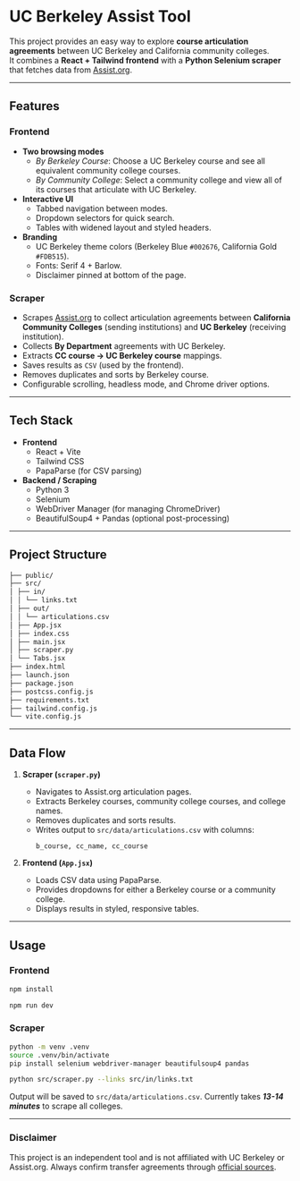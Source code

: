 # UC Berkeley Assist Tool

This project provides an easy way to explore **course articulation agreements** between UC Berkeley and California community colleges.  
It combines a **React + Tailwind frontend** with a **Python Selenium scraper** that fetches data from [Assist.org](https://assist.org).

---

## Features

### Frontend
- **Two browsing modes**
  - *By Berkeley Course*: Choose a UC Berkeley course and see all equivalent community college courses.
  - *By Community College*: Select a community college and view all of its courses that articulate with UC Berkeley.
- **Interactive UI**
  - Tabbed navigation between modes.
  - Dropdown selectors for quick search.
  - Tables with widened layout and styled headers.
- **Branding**
  - UC Berkeley theme colors (Berkeley Blue `#002676`, California Gold `#FDB515`).
  - Fonts: Serif 4 + Barlow.
  - Disclaimer pinned at bottom of the page.

### Scraper
- Scrapes [Assist.org](https://assist.org) to collect articulation agreements between **California Community Colleges** (sending institutions) and **UC Berkeley** (receiving institution).
- Collects **By Department** agreements with UC Berkeley.
- Extracts **CC course → UC Berkeley course** mappings.
- Saves results as `CSV` (used by the frontend).
- Removes duplicates and sorts by Berkeley course.
- Configurable scrolling, headless mode, and Chrome driver options.

---

## Tech Stack
- **Frontend**
  - React + Vite
  - Tailwind CSS
  - PapaParse (for CSV parsing)
- **Backend / Scraping**
  - Python 3
  - Selenium
  - WebDriver Manager (for managing ChromeDriver)
  - BeautifulSoup4 + Pandas (optional post-processing)

---

## Project Structure
```bash
├── public/
├── src/
│ ├── in/
│ │ └── links.txt
│ ├── out/
│ │ └── articulations.csv
│ ├── App.jsx
│ ├── index.css
│ ├── main.jsx
│ ├── scraper.py
│ └── Tabs.jsx
├── index.html
├── launch.json
├── package.json
├── postcss.config.js
├── requirements.txt
├── tailwind.config.js
└── vite.config.js
```

---

## Data Flow
1. **Scraper (`scraper.py`)**
   - Navigates to Assist.org articulation pages.
   - Extracts Berkeley courses, community college courses, and college names.
   - Removes duplicates and sorts results.
   - Writes output to `src/data/articulations.csv` with columns:
     ```
     b_course, cc_name, cc_course
     ```

2. **Frontend (`App.jsx`)**
   - Loads CSV data using PapaParse.
   - Provides dropdowns for either a Berkeley course or a community college.
   - Displays results in styled, responsive tables.

---

## Usage

### Frontend
```bash
npm install

npm run dev
```

### Scraper
```bash
python -m venv .venv
source .venv/bin/activate
pip install selenium webdriver-manager beautifulsoup4 pandas

python src/scraper.py --links src/in/links.txt
```
Output will be saved to `src/data/articulations.csv`. Currently takes ***13-14 minutes*** to scrape all colleges.

---

### Disclaimer
This project is an independent tool and is not affiliated with UC Berkeley or Assist.org.
Always confirm transfer agreements through [official sources](https://assist.org).